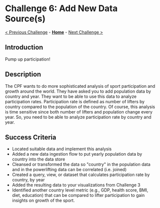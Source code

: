# Challenge 6: Add New Data Source(s)

[< Previous Challenge](./05-data-masking.md) - **[Home](../README.md)** - [Next Challenge >](./07-ml.md)

## Introduction
Pump up participation! 

## Description
The CPF wants to do more sophisticated analysis of sport participation and growth around the world. They have asked you to add population data by country and year. They want to be able to use this data to analyze participation rates. Participation rate is defined as number of lifters by country compared to the population of the country. Of course, this analysis is time sensitive since both number of lifters and population change every year. So, you need to be able to analyze participation rate by country and year.


## Success Criteria
- Located suitable data and implement this analysis
- Added a new data ingestion flow to put yearly population data by country into the data store
- Cleansed or transformed the data so "country" in the population data and in the powerlifting data can be correlated (i.e. joined)
- Created a query, view, or dataset that calculates participation rate by country, by year
- Added the resulting data to your visualizations from Challenge 3
- Identified another country level metric (e.g., GDP, health score, BMI, diet, education) that can be compared to lifter participation to gain insights on growth of the sport.